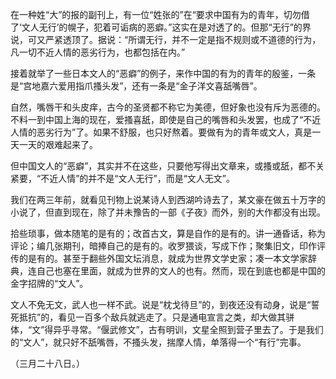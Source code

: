 在一种姓“大”的报的副刊上，有一位“姓张的”在“要求中国有为的青年，切勿借了‘文人无行’的幌子，犯着可诟病的恶癖。”这实在是对透了的。但那“无行”的界说，可又严紧透顶了。据说：“所谓无行，并不一定是指不规则或不道德的行为，凡一切不近人情的恶劣行为，也都包括在内。”

接着就举了一些日本文人的“恶癖”的例子，来作中国的有为的青年的殷鉴，一条是“宫地嘉六爱用指爪搔头发”，还有一条是“金子洋文喜舐嘴唇”。

自然，嘴唇干和头皮痒，古今的圣贤都不称它为美德，但好象也没有斥为恶德的。不料一到中国上海的现在，爱搔喜舐，即使是自己的嘴唇和头发罢，也成了“不近人情的恶劣行为”了。如果不舒服，也只好熬着。要做有为的青年或文人，真是一天一天的艰难起来了。

但中国文人的“恶癖”，其实并不在这些，只要他写得出文章来，或搔或舐，都不关紧要，“不近人情”的并不是“文人无行”，而是“文人无文”。

我们在两三年前，就看见刊物上说某诗人到西湖吟诗去了，某文豪在做五十万字的小说了，但直到现在，除了并未豫告的一部《子夜》而外，别的大作都没有出现。

拾些琐事，做本随笔的是有的；改首古文，算是自作的是有的。讲一通昏话，称为评论；编几张期刊，暗捧自己的是有的。收罗猥谈，写成下作；聚集旧文，印作评传的是有的。甚至于翻些外国文坛消息，就成为世界文学史家；凑一本文学家辞典，连自己也塞在里面，就成为世界的文人的也有。然而，现在到底也都是中国的金字招牌的“文人”。

文人不免无文，武人也一样不武。说是“枕戈待旦”的，到夜还没有动身，说是“誓死抵抗”的，看见一百多个敌兵就逃走了。只是通电宣言之类，却大做其骈体，“文”得异乎寻常。“偃武修文”，古有明训，文星全照到营子里去了。于是我们的“文人”，就只好不舐嘴唇，不搔头发，揣摩人情，单落得一个“有行”完事。

  

（三月二十八日。）